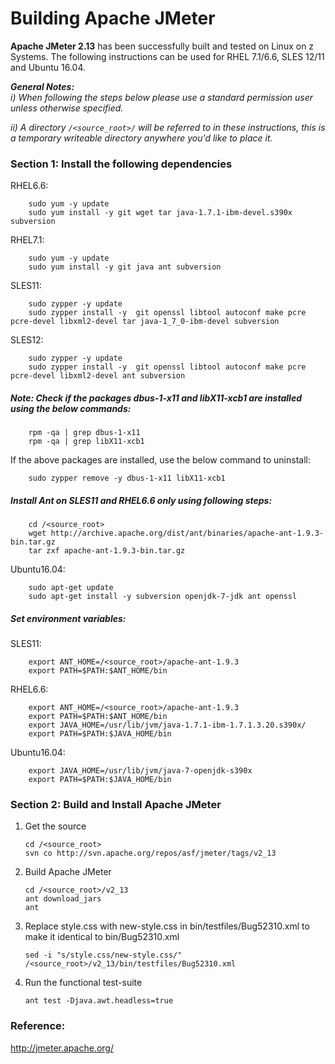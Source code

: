 <!---PACKAGE:Apache JMeter--->
<!---DISTRO:SLES 11:2.13--->
<!---DISTRO:RHEL 6.6:2.13--->

# Building Apache JMeter

**Apache JMeter 2.13** has been successfully built and tested on Linux on z Systems. The following instructions can be used for RHEL 7.1/6.6, SLES 12/11 and Ubuntu 16.04.

_**General Notes:**_ 	 
_i) When following the steps below please use a standard permission user unless otherwise specified._

_ii) A directory `/<source_root>/` will be referred to in these instructions, this is a temporary writeable directory anywhere you'd like to place it._

### Section 1: Install the following dependencies

RHEL6.6:
```
	sudo yum -y update
	sudo yum install -y git wget tar java-1.7.1-ibm-devel.s390x subversion
```

RHEL7.1:
```
	sudo yum -y update
	sudo yum install -y git java ant subversion
```

SLES11:
```
	sudo zypper -y update
	sudo zypper install -y  git openssl libtool autoconf make pcre pcre-devel libxml2-devel tar java-1_7_0-ibm-devel subversion
```

SLES12:
```
	sudo zypper -y update
	sudo zypper install -y  git openssl libtool autoconf make pcre pcre-devel libxml2-devel ant subversion
```

##### Note: Check if the packages dbus-1-x11 and libX11-xcb1 are installed using the below commands:
```
	rpm -qa | grep dbus-1-x11
	rpm -qa | grep libX11-xcb1
```
   If the above packages are installed, use the below command to uninstall:
```
	sudo zypper remove -y dbus-1-x11 libX11-xcb1
```

##### Install Ant on SLES11 and RHEL6.6 only using following steps:
```
    cd /<source_root>
	wget http://archive.apache.org/dist/ant/binaries/apache-ant-1.9.3-bin.tar.gz 
	tar zxf apache-ant-1.9.3-bin.tar.gz
```

Ubuntu16.04:
```
	sudo apt-get update
	sudo apt-get install -y subversion openjdk-7-jdk ant openssl
```

##### Set environment variables:

SLES11:
```
	export ANT_HOME=/<source_root>/apache-ant-1.9.3
	export PATH=$PATH:$ANT_HOME/bin
```

RHEL6.6:
```
	export ANT_HOME=/<source_root>/apache-ant-1.9.3
	export PATH=$PATH:$ANT_HOME/bin
	export JAVA_HOME=/usr/lib/jvm/java-1.7.1-ibm-1.7.1.3.20.s390x/
	export PATH=$PATH:$JAVA_HOME/bin
```

Ubuntu16.04:
```
	export JAVA_HOME=/usr/lib/jvm/java-7-openjdk-s390x
	export PATH=$PATH:$JAVA_HOME/bin
```

### Section 2: Build and Install Apache JMeter

1. Get the source
      ```
      cd /<source_root>
	  svn co http://svn.apache.org/repos/asf/jmeter/tags/v2_13
      ```

2. Build Apache JMeter
      ```
      cd /<source_root>/v2_13 
      ant download_jars
      ant
      ```

3. Replace style.css with new-style.css in bin/testfiles/Bug52310.xml to make it identical to bin/Bug52310.xml
	  ```
	  sed -i "s/style.css/new-style.css/" /<source_root>/v2_13/bin/testfiles/Bug52310.xml
	  ```
	  
4. Run the functional test-suite
	  ```
      ant test -Djava.awt.headless=true
      ```

### Reference:

http://jmeter.apache.org/
	